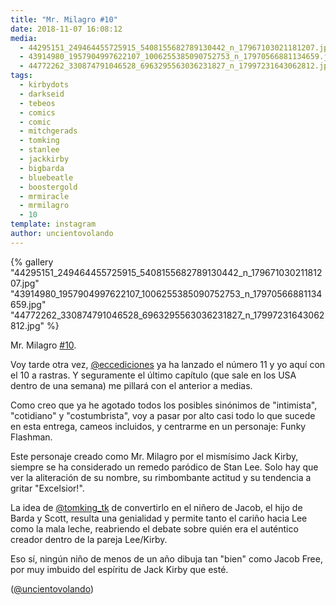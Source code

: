 ```yaml
---
title: "Mr. Milagro #10"
date: 2018-11-07 16:08:12
media: 
  - 44295151_249464455725915_5408155682789130442_n_17967103021181207.jpg
  - 43914980_1957904997622107_1006255385090752753_n_17970566881134659.jpg
  - 44772262_330874791046528_6963295563036231827_n_17997231643062812.jpg
tags: 
  - kirbydots
  - darkseid
  - tebeos
  - comics
  - comic
  - mitchgerads
  - tomking
  - stanlee
  - jackkirby
  - bigbarda
  - bluebeatle
  - boostergold
  - mrmiracle
  - mrmilagro
  - 10
template: instagram
author: uncientovolando
---
```


{% gallery "44295151_249464455725915_5408155682789130442_n_17967103021181207.jpg" "43914980_1957904997622107_1006255385090752753_n_17970566881134659.jpg" "44772262_330874791046528_6963295563036231827_n_17997231643062812.jpg" %}

Mr. Milagro [#10](/tags/10).

Voy tarde otra vez, [@eccediciones](https://instagram.com/eccediciones) ya ha lanzado el número 11 y yo aquí con el 10 a rastras. Y seguramente el último capítulo (que sale en los USA dentro de una semana) me pillará con el anterior a medias.

Como creo que ya he agotado todos los posibles sinónimos de "intimista", "cotidiano" y "costumbrista", voy a pasar por alto casi todo lo que sucede en esta entrega, cameos incluidos, y centrarme en un personaje: Funky Flashman.

Este personaje creado como Mr. Milagro por el mismísimo Jack Kirby, siempre se ha considerado un remedo paródico de Stan Lee. Solo hay que ver la aliteración de su nombre, su rimbombante actitud y su tendencia a gritar "Excelsior!".

La idea de [@tomking_tk](https://instagram.com/tomking_tk) de convertirlo en el niñero de Jacob, el hijo de Barda y Scott, resulta una genialidad y permite tanto el cariño hacia Lee como la mala leche, reabriendo el debate sobre quién era el auténtico creador dentro de la pareja Lee/Kirby.

Eso sí, ningún niño de menos de un año dibuja tan "bien" como Jacob Free, por muy imbuido del espíritu de Jack Kirby que esté.

([@uncientovolando](https://instagram.com/uncientovolando))

